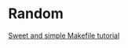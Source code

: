 # Random

[Sweet and simple Makefile tutorial](https://www.cs.colby.edu/maxwell/courses/tutorials/maketutor/)
